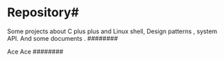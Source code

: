 # Repository#
Some projects about C plus plus and Linux shell,  Design patterns , system API. And some documents .
########

Ace Ace
########
